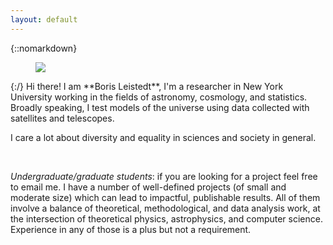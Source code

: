 ```yaml
---
layout: default
---
```


<div class="lead pretty-links">

{::nomarkdown}
<figure class="site-profile">
    <img src="{{ site.baseurl }}/assets/img/me3.jpg">
</figure>
{:/}
Hi there! I am **Boris Leistedt**, I'm a researcher in New York University working in the fields of astronomy, cosmology, and statistics. Broadly speaking, I test models of the universe using data collected with satellites and telescopes.

I care a lot about diversity and equality in sciences and society in general.

<br>

*Undergraduate/graduate students*: if you are looking for a project feel free to email me.
I have a number of well-defined projects (of small and moderate size) which can lead to impactful, publishable results.
All of them involve a balance of theoretical, methodological, and data analysis work, at the intersection of theoretical physics, astrophysics, and computer science. Experience in any of those is a plus but not a requirement.

</div>
